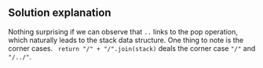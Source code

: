 ## Solution explanation

Nothing surprising if we can observe that `..` links to the pop operation, which naturally leads to the
stack data structure. One thing to note is the corner cases. ` return "/" + "/".join(stack)` deals
the corner case `"/"` and `"/../"`.